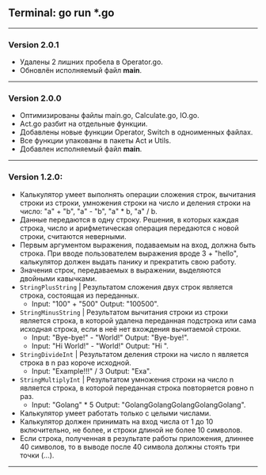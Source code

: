 ## Terminal: go run *.go

___
### Version 2.0.1
- Удалены 2 лишних пробела в Operator.go.
- Обновлён исполняемый файл **main**.
___
### Version 2.0.0
- Оптимизированы файлы main.go, Calculate.go, IO.go.
- Act.go разбит на отдельные функции.
- Добавлены новые функции Operator, Switch в одноименных файлах.
- Все функции упакованы в пакеты Act и Utils.
- Добавлен исполняемый файл **main**.
___
### Version 1.2.0:
- Калькулятор умеет выполнять операции сложения строк, вычитания строки из строки, умножения строки на число и деления строки на число: "a" + "b", "a" - "b", "a" * b, "a" / b.
- Данные передаются в одну строку. Решения, в которых каждая строка, число и арифметическая операция передаются с новой строки, считаются неверными.
- Первым аргументом выражения, подаваемым на вход, должна быть строка. При вводе пользователем выражения вроде 3 + "hello", калькулятор должен выдать панику и прекратить свою работу.
- Значения строк, передаваемых в выражении, выделяются двойными кавычками.
- `StringPlusString` | Результатом сложения двух строк является строка, состоящая из переданных.
  - Input: "100" + "500"   Output: "100500".
- `StringMinusString` | Результатом вычитания строки из строки является строка, в которой удалена переданная подстрока или сама исходная строка, если в неё нет вхождения вычитаемой строки.
  - Input: "Bye-bye!" - "World!"   Output: "Bye-bye!".
  - Input: "Hi World!" - "World!"   Output: "Hi ".
- `StringDivideInt` | Результатом деления строки на число n является строка в n раз короче исходной.
    - Input: "Example!!!" / 3   Output: "Exa".
- `StringMultiplyInt` | Результатом умножения строки на число n является строка, в которой переданная строка повторяется ровно n раз.
  - Input: "Golang" * 5   Output: "GolangGolangGolangGolangGolang".
- Калькулятор умеет работать только с целыми числами.
- Калькулятор должен принимать на вход числа от 1 до 10 включительно, не более, и строки длиной не более 10 символов.
- Если строка, полученная в результате работы приложения, длиннее 40 символов, то в выводе после 40 символа должны стоять три точки (...).
___
